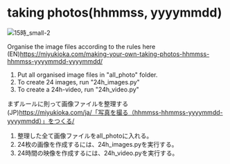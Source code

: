 # taking photos(hhmmss, yyyymmdd)

![15時_small-2](https://user-images.githubusercontent.com/47744839/197381104-b73310e5-9810-4376-b933-0e8fe2735f31.jpg)

Organise the image files according to the rules here  
(EN)https://miyukioka.com/making-your-own-taking-photos-hhmmss-hhmmss-yyyymmdd-yyyymmdd/

1. Put all organised image files in "all_photo" folder.
2. To create 24 images, run "24h_images.py"
3. To create a 24h-video, run "24h_video.py"


まずルールに則って画像ファイルを整理する  
(JP)https://miyukioka.com/ja/「写真を撮る（hhmmss-hhmmss-yyyymmdd-yyyymmdd）」をつくる/
1. 整理した全て画像ファイルをall_photoに入れる。
2. 24枚の画像を作成するには、24h_images.pyを実行する。
3. 24時間の映像を作成するには、24h_video.pyを実行する。
